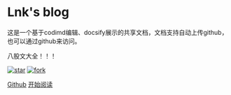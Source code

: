 


# Lnk's blog

 这是一个基于codimd编辑、docsify展示的共享文档，文档支持自动上传github，也可以通过github来访问。

八股文大全！！！

[![star](https://img.shields.io/github/stars/qianlnk/blog.svg)](https://github.com/qianlnk/blog/stargazers)
[![fork](https://img.shields.io/github/forks/qianlnk/blog.svg)](https://github.com/qianlnk/blog/network/members)


[Github](<https://github.com/qianlnk/blog>)
[开始阅读](README.md)
